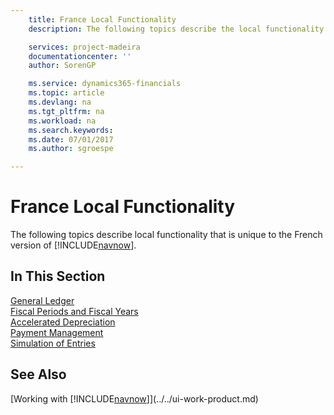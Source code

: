 ```yaml
---
    title: France Local Functionality
    description: The following topics describe the local functionality in the French version of [!INCLUDE[navnow](../../includes/navnow_md.md)].

    services: project-madeira 
    documentationcenter: ''
    author: SorenGP

    ms.service: dynamics365-financials
    ms.topic: article
    ms.devlang: na
    ms.tgt_pltfrm: na
    ms.workload: na
    ms.search.keywords:
    ms.date: 07/01/2017
    ms.author: sgroespe

---
```

# France Local Functionality
The following topics describe local functionality that is unique to the French version of [!INCLUDE[navnow](../../includes/navnow_md.md)].  

## In This Section  
  [General Ledger](general-ledger.md)  
  [Fiscal Periods and Fiscal Years](fiscal-periods-and-fiscal-years.md)  
  [Accelerated Depreciation](accelerated-depreciation.md)  
  [Payment Management](payment-management.md)  
  [Simulation of Entries](simulation-of-entries.md)  

## See Also
[Working with [!INCLUDE[navnow](../../includes/navnow_md.md)]](../../ui-work-product.md)     

